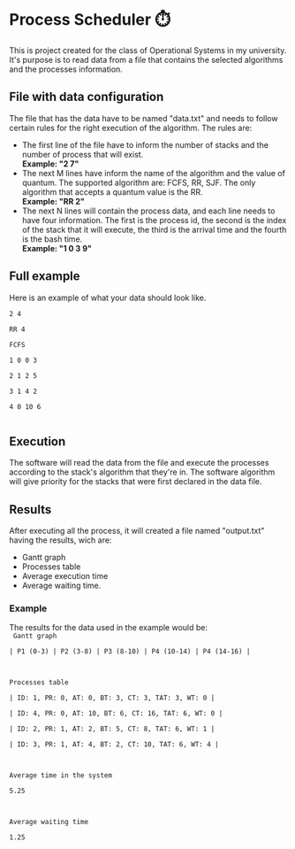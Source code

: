 # Process Scheduler ⏱️

This is project created for the class of Operational Systems in my university. It's purpose is to read data from a file that contains the selected algorithms and the processes information.

## File with data configuration
The file that has the data have to be named "data.txt" and needs to follow certain rules for the right execution of the algorithm. The rules are:
* The first line of the file have to inform the number of stacks and the number of process that will exist. <br />
<strong>Example: "2 7"</strong>
* The next M lines have inform the name of the algorithm and the value of quantum. The supported algorithm are: FCFS, RR, SJF. The only algorithm that accepts a quantum value is the RR. <br />
<strong>Example: "RR 2"</strong>
* The next N lines will contain the process data, and each line needs to have four information. The first is the process id, the second is the index of the stack that it will execute, the third is the arrival time and the fourth is the bash time. <br />
<strong>Example: "1 0 3 9"</strong>

## Full example
Here is an example of what your data should look like. <br />
<code>
2 4\
RR 4\
FCFS\
1 0 0 3\
2 1 2 5\
3 1 4 2\
4 0 10 6\
</code>

## Execution
The software will read the data from the file and execute the processes according to the stack's algorithm that they're in. The software algorithm will give priority for the stacks that were first declared in the data file.

## Results
After executing all the process, it will created a file named "output.txt" having the results, wich are: 
* Gantt graph 
* Processes table 
* Average execution time
* Average waiting time.

### Example
The results for the data used in the example would be:\
<code>
Gantt graph\
| P1 (0-3) | P2 (3-8) | P3 (8-10) | P4 (10-14) | P4 (14-16) |
\
\
Processes table \
| ID: 1, PR: 0, AT: 0, BT: 3, CT: 3, TAT: 3, WT: 0 |\
| ID: 4, PR: 0, AT: 10, BT: 6, CT: 16, TAT: 6, WT: 0 |\
| ID: 2, PR: 1, AT: 2, BT: 5, CT: 8, TAT: 6, WT: 1 |\
| ID: 3, PR: 1, AT: 4, BT: 2, CT: 10, TAT: 6, WT: 4 |\
\
Average time in the system\
5.25

Average waiting time\
1.25
</code>